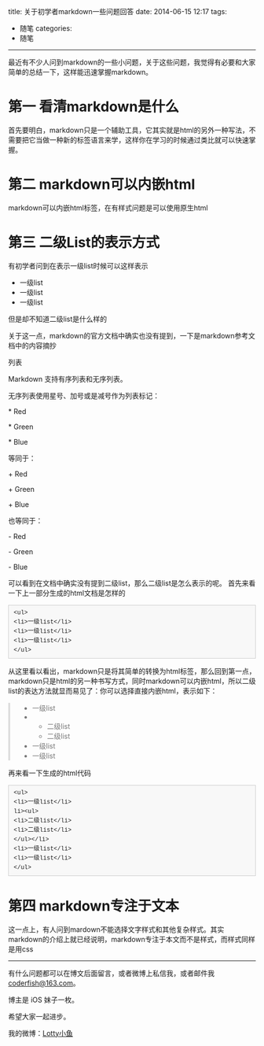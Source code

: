 title: 关于初学者markdown一些问题回答
date: 2014-06-15 12:17
tags:
  - 随笔
categories:
  - 随笔
---

最近有不少人问到markdown的一些小问题，关于这些问题，我觉得有必要和大家简单的总结一下，这样能迅速掌握markdown。

# 第一 看清markdown是什么

首先要明白，markdown只是一个辅助工具，它其实就是html的另外一种写法，不需要把它当做一种新的标签语言来学，这样你在学习的时候通过类比就可以快速掌握。

# 第二 markdown可以内嵌html

markdown可以内嵌html标签，在有样式问题是可以使用原生html

# 第三 二级List的表示方式

有初学者问到在表示一级list时候可以这样表示

* 一级list
* 一级list
* 一级list

但是却不知道二级list是什么样的

关于这一点，markdown的官方文档中确实也没有提到，一下是markdown参考文档中的内容摘抄

列表

Markdown 支持有序列表和无序列表。

无序列表使用星号、加号或是减号作为列表标记：

\* Red

\* Green

\* Blue

等同于：

\+ Red

\+ Green

\+ Blue

也等同于：

\- Red

\- Green

\- Blue

可以看到在文档中确实没有提到二级list，那么二级list是怎么表示的呢。 首先来看一下上一部分生成的html文档是怎样的


<pre style="margin-top:15px; margin-bottom:15px; padding:6px 10px; border:1px solid rgb(204,204,204); font-size:13px; font-family:Consolas,'Liberation Mono',Courier,monospace; background-color:rgb(248,248,248); line-height:19px; overflow:auto"><code style="margin:0px; padding:0px; font-size:12px; font-family:Consolas,'Liberation Mono',Courier,monospace; background-color:transparent">&lt;ul&gt;
&lt;li&gt;一级list&lt;/li&gt;
&lt;li&gt;一级list&lt;/li&gt;
&lt;li&gt;一级list&lt;/li&gt;
&lt;/ul&gt;
</code></pre>

从这里看以看出，markdown只是将其简单的转换为html标签，那么回到第一点，markdown只是html的另一种书写方式，同时markdown可以内嵌html，所以二级list的表达方法就显而易见了：你可以选择直接内嵌html，表示如下：

<blockquote style="margin-top:15px; margin-right:0px; margin-bottom:15px; margin-left:0px; padding-top:0px; padding-right:15px; padding-bottom:0px; padding-left:15px; border-top-width:0px; border-right-width:0px; border-bottom-width:0px; border-left-width:4px; border-style:initial; border-color:initial; border-left-style:solid; border-left-color:rgb(221,221,221); color:rgb(119,119,119)">
		<ul style="margin-top:0px; margin-right:0px; margin-bottom:0px; margin-left:0px; padding-top:0px; padding-right:0px; padding-bottom:0px; padding-left:30px; border-top-width:0px; border-right-width:0px; border-bottom-width:0px; border-left-width:0px; border-style:initial; border-color:initial">
			<li style="margin-top:0px; margin-right:0px; margin-bottom:0px; margin-left:0px; padding-top:0px; padding-right:0px; padding-bottom:0px; padding-left:0px; border-top-width:0px; border-right-width:0px; border-bottom-width:0px; border-left-width:0px; border-style:initial; border-color:initial">
				一级list
			</li>
			<li style="margin-top:0px; margin-right:0px; margin-bottom:0px; margin-left:0px; padding-top:0px; padding-right:0px; padding-bottom:0px; padding-left:0px; border-top-width:0px; border-right-width:0px; border-bottom-width:0px; border-left-width:0px; border-style:initial; border-color:initial">
				<ul style="margin-top:0px; margin-right:0px; margin-bottom:0px; margin-left:0px; padding-top:0px; padding-right:0px; padding-bottom:0px; padding-left:30px; border-top-width:0px; border-right-width:0px; border-bottom-width:0px; border-left-width:0px; border-style:initial; border-color:initial">
					<li style="margin-top:0px; margin-right:0px; margin-bottom:0px; margin-left:0px; padding-top:0px; padding-right:0px; padding-bottom:0px; padding-left:0px; border-top-width:0px; border-right-width:0px; border-bottom-width:0px; border-left-width:0px; border-style:initial; border-color:initial">
						二级list
					</li>
					<li style="margin-top:0px; margin-right:0px; margin-bottom:0px; margin-left:0px; padding-top:0px; padding-right:0px; padding-bottom:0px; padding-left:0px; border-top-width:0px; border-right-width:0px; border-bottom-width:0px; border-left-width:0px; border-style:initial; border-color:initial">
						二级list
					</li>
				</ul>
			</li>
			<li style="margin-top:0px; margin-right:0px; margin-bottom:0px; margin-left:0px; padding-top:0px; padding-right:0px; padding-bottom:0px; padding-left:0px; border-top-width:0px; border-right-width:0px; border-bottom-width:0px; border-left-width:0px; border-style:initial; border-color:initial">
				一级list
			</li>
			<li style="margin-top:0px; margin-right:0px; margin-bottom:0px; margin-left:0px; padding-top:0px; padding-right:0px; padding-bottom:0px; padding-left:0px; border-top-width:0px; border-right-width:0px; border-bottom-width:0px; border-left-width:0px; border-style:initial; border-color:initial">
				一级list
			</li>
		</ul>
	</blockquote>
	
再来看一下生成的html代码

<pre style="margin-top:15px; margin-bottom:15px; padding:6px 10px; border:1px solid rgb(204,204,204); font-size:13px; font-family:Consolas,'Liberation Mono',Courier,monospace; background-color:rgb(248,248,248); line-height:19px; overflow:auto"><code style="margin:0px; padding:0px; font-size:12px; font-family:Consolas,'Liberation Mono',Courier,monospace; background-color:transparent">&lt;ul&gt;
&lt;li&gt;一级list&lt;/li&gt;
li&gt;&lt;ul&gt;
&lt;li&gt;二级list&lt;/li&gt;
&lt;li&gt;二级list&lt;/li&gt;
&lt;/ul&gt;&lt;/li&gt;
&lt;li&gt;一级list&lt;/li&gt;
&lt;li&gt;一级list&lt;/li&gt;
&lt;/ul&gt;
</code></pre>

# 第四 markdown专注于文本

这一点上，有人问到mardown不能选择文字样式和其他复杂样式。其实markdown的介绍上就已经说明，markdown专注于本文而不是样式，而样式同样是用css

----

有什么问题都可以在博文后面留言，或者微博上私信我，或者邮件我 <coderfish@163.com>。

博主是 iOS 妹子一枚。

希望大家一起进步。

我的微博：[Lotty小鱼](http://weibo.com/coderfish/)


